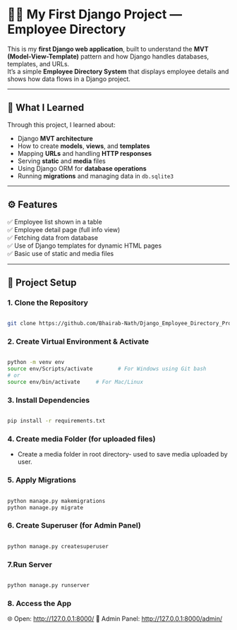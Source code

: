 # 🧑‍💼 My First Django Project — Employee Directory

This is my **first Django web application**, built to understand the **MVT (Model-View-Template)** pattern and how Django handles databases, templates, and URLs.  
It’s a simple **Employee Directory System** that displays employee details and shows how data flows in a Django project.

---

## 🧠 What I Learned

Through this project, I learned about:
- Django **MVT architecture**
- How to create **models**, **views**, and **templates**
- Mapping **URLs** and handling **HTTP responses**
- Serving **static** and **media** files
- Using Django ORM for **database operations**
- Running **migrations** and managing data in `db.sqlite3`

---

## ⚙️ Features

✅ Employee list shown in a table  
✅ Employee detail page (full info view)  
✅ Fetching data from database  
✅ Use of Django templates for dynamic HTML pages  
✅ Basic use of static and media files  

---

## 🧩 Project Setup

### 1. Clone the Repository
```bash

git clone https://github.com/Bhairab-Nath/Django_Employee_Directory_Project.git

```

### 2. Create Virtual Environment & Activate
```bash

python -m venv env
source env/Scripts/activate        # For Windows using Git bash
# or
source env/bin/activate     # For Mac/Linux

```

### 3. Install Dependencies
```bash

pip install -r requirements.txt

```
### 4. Create media Folder (for uploaded files)
- Create a media folder in root directory-
 used to save media uploaded by user. 

### 5. Apply Migrations
```bash

python manage.py makemigrations
python manage.py migrate

```

### 6. Create Superuser (for Admin Panel)
```bash

python manage.py createsuperuser

```

### 7.Run Server
```bash

python manage.py runserver

```

### 8. Access the App

🌐 Open: http://127.0.0.1:8000/
🔑 Admin Panel: http://127.0.0.1:8000/admin/
